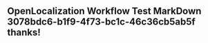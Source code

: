 <properties
ms.topic="hero-topic"
ms.test1="hero-topic"
ms.test2="test"/>

## OpenLocalization Workflow Test MarkDown 3078bdc6-b1f9-4f73-bc1c-46c36cb5ab5f thanks!
